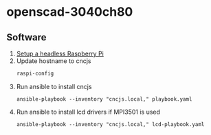 # openscad-3040ch80

## Software

1. [Setup a headless Raspberry Pi](https://www.raspberrypi.org/documentation/configuration/wireless/headless.md)
1. Update hostname to cncjs
    ```bash
    raspi-config 
    ```
1. Run ansible to install cncjs
    ```
    ansible-playbook --inventory "cncjs.local," playbook.yaml
    ```
1. Run ansible to install lcd drivers if MPI3501 is used
    ```
    ansible-playbook --inventory "cncjs.local," lcd-playbook.yaml
    ```
